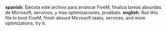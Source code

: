 **spanish:** Ejecuta este archivo para arrancar FiveM, finaliza tareas absurdas de Microsoft, servicios, y mas optimizaciones, pruebalo. **english:** Run this file to boot FiveM, finish absurd Microsoft tasks, services, and more optimizations, try it.
